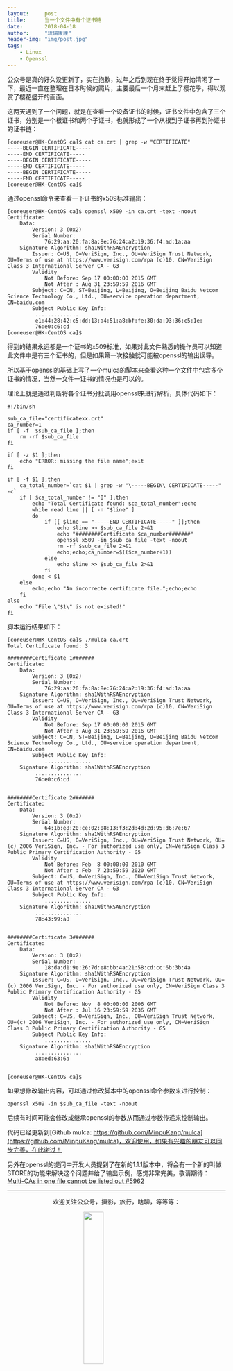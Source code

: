 ```yaml
---
layout:     post
title:      当一个文件中有个证书链
date:       2018-04-18
author:     "琉璃康康"
header-img: "img/post.jpg"
tags:
    - Linux
    - Openssl
---
```


<style>
img{
  display:block;
  margin:0
  auto;
}
</style>

<meta name="referrer" content="never">

公众号是真的好久没更新了，实在抱歉，过年之后到现在终于觉得开始清闲了一下，最近一直在整理在日本时候的照片，主要最后一个月末赶上了樱花季，得以观赏了樱花盛开的画面。

这两天遇到了一个问题，就是在查看一个设备证书的时候，证书文件中包含了三个证书，分别是一个根证书和两个子证书，也就形成了一个从根到子证书再到孙证书的证书链：

```
[coreuser@HK-CentOS ca]$ cat ca.crt | grep -w "CERTIFICATE"
-----BEGIN CERTIFICATE-----
-----END CERTIFICATE-----
-----BEGIN CERTIFICATE-----
-----END CERTIFICATE-----
-----BEGIN CERTIFICATE-----
-----END CERTIFICATE-----
[coreuser@HK-CentOS ca]$
```

通过openssl命令来查看一下证书的x509标准输出：
```
[coreuser@HK-CentOS ca]$ openssl x509 -in ca.crt -text -noout
Certificate:
    Data:
        Version: 3 (0x2)
        Serial Number:
            76:29:aa:20:fa:8a:8e:76:24:a2:19:36:f4:ad:1a:aa
    Signature Algorithm: sha1WithRSAEncryption
        Issuer: C=US, O=VeriSign, Inc., OU=VeriSign Trust Network, OU=Terms of use at https://www.verisign.com/rpa (c)10, CN=VeriSign Class 3 International Server CA - G3
        Validity
            Not Before: Sep 17 00:00:00 2015 GMT
            Not After : Aug 31 23:59:59 2016 GMT
        Subject: C=CN, ST=Beijing, L=Beijing, O=Beijing Baidu Netcom Science Technology Co., Ltd., OU=service operation department, CN=baidu.com
        Subject Public Key Info:
         ..............
         e1:44:28:42:c5:dd:13:a4:51:a8:bf:fe:30:da:93:36:c5:1e:
         76:e0:c6:cd
[coreuser@HK-CentOS ca]$
```

得到的结果永远都是一个证书的x509标准，如果对此文件熟悉的操作员可以知道此文件中是有三个证书的，但是如果第一次接触就可能被openssl的输出误导。

所以基于openssl的基础上写了一个mulca的脚本来查看这种一个文件中包含多个证书的情况，当然一文件一证书的情况也是可以的。

理论上就是通过判断将各个证书分批调用openssl来进行解析，具体代码如下：
```
#!/bin/sh

sub_ca_file="certificatexx.crt"
ca_number=1
if [ -f  $sub_ca_file ];then
    rm -rf $sub_ca_file
fi

if [ -z $1 ];then
    echo "ERROR: missing the file name";exit
fi

if [ -f $1 ];then
    ca_total_number=`cat $1 | grep -w "\-----BEGIN\ CERTIFICATE-----" -c`
    if [ $ca_total_number != "0" ];then
        echo "Total Certificate found: $ca_total_number";echo
        while read line || [ -n "$line" ]
        do
            if [[ $line == "-----END CERTIFICATE-----" ]];then
                echo $line >> $sub_ca_file 2>&1
                echo "########Certificate $ca_number#######"
                openssl x509 -in $sub_ca_file -text -noout
                rm -rf $sub_ca_file 2>&1
                echo;echo;ca_number=$(($ca_number+1))
            else
                echo $line >> $sub_ca_file 2>&1
            fi
        done < $1
    else
        echo;echo "An incorrecte certificate file.";echo;echo
    fi
else
    echo "File \"$1\" is not existed!"
fi
```

脚本运行结果如下：
```
[coreuser@HK-CentOS ca]$ ./mulca ca.crt
Total Certificate found: 3

########Certificate 1#######
Certificate:
    Data:
        Version: 3 (0x2)
        Serial Number:
            76:29:aa:20:fa:8a:8e:76:24:a2:19:36:f4:ad:1a:aa
    Signature Algorithm: sha1WithRSAEncryption
        Issuer: C=US, O=VeriSign, Inc., OU=VeriSign Trust Network, OU=Terms of use at https://www.verisign.com/rpa (c)10, CN=VeriSign Class 3 International Server CA - G3
        Validity
            Not Before: Sep 17 00:00:00 2015 GMT
            Not After : Aug 31 23:59:59 2016 GMT
        Subject: C=CN, ST=Beijing, L=Beijing, O=Beijing Baidu Netcom Science Technology Co., Ltd., OU=service operation department, CN=baidu.com
        Subject Public Key Info:
            ...............
    Signature Algorithm: sha1WithRSAEncryption
         ...............
         76:e0:c6:cd


########Certificate 2#######
Certificate:
    Data:
        Version: 3 (0x2)
        Serial Number:
            64:1b:e8:20:ce:02:08:13:f3:2d:4d:2d:95:d6:7e:67
    Signature Algorithm: sha1WithRSAEncryption
        Issuer: C=US, O=VeriSign, Inc., OU=VeriSign Trust Network, OU=(c) 2006 VeriSign, Inc. - For authorized use only, CN=VeriSign Class 3 Public Primary Certification Authority - G5
        Validity
            Not Before: Feb  8 00:00:00 2010 GMT
            Not After : Feb  7 23:59:59 2020 GMT
        Subject: C=US, O=VeriSign, Inc., OU=VeriSign Trust Network, OU=Terms of use at https://www.verisign.com/rpa (c)10, CN=VeriSign Class 3 International Server CA - G3
        Subject Public Key Info:
            ...............
    Signature Algorithm: sha1WithRSAEncryption
         ...............
         78:43:99:a8


########Certificate 3#######
Certificate:
    Data:
        Version: 3 (0x2)
        Serial Number:
            18:da:d1:9e:26:7d:e8:bb:4a:21:58:cd:cc:6b:3b:4a
    Signature Algorithm: sha1WithRSAEncryption
        Issuer: C=US, O=VeriSign, Inc., OU=VeriSign Trust Network, OU=(c) 2006 VeriSign, Inc. - For authorized use only, CN=VeriSign Class 3 Public Primary Certification Authority - G5
        Validity
            Not Before: Nov  8 00:00:00 2006 GMT
            Not After : Jul 16 23:59:59 2036 GMT
        Subject: C=US, O=VeriSign, Inc., OU=VeriSign Trust Network, OU=(c) 2006 VeriSign, Inc. - For authorized use only, CN=VeriSign Class 3 Public Primary Certification Authority - G5
        Subject Public Key Info:
            ...............
    Signature Algorithm: sha1WithRSAEncryption
         ...............
         a8:ed:63:6a


[coreuser@HK-CentOS ca]$
```


如果想修改输出内容，可以通过修改脚本中的openssl命令参数来进行控制：
```
openssl x509 -in $sub_ca_file -text -noout
```

后续有时间可能会修改成继承openssl的参数从而通过参数传递来控制输出。

代码已经更新到[Github mulca: https://github.com/MinpuKang/mulca](https://github.com/MinpuKang/mulca)，欢迎使用，如果有兴趣的朋友可以同步完善，在此谢过！

另外在openssl的提问中开发人员提到了在新的1.1.1版本中，将会有一个新的叫做STORE的功能来解决这个问题并给了输出示例，感觉非常完美，敬请期待：[Multi-CAs in one file cannot be listed out #5962](https://github.com/openssl/openssl/issues/5962#issuecomment-382290344)

------------
<p align="center">欢迎关注公众号，摄影，旅行，瞎聊，等等等：</p>
<img src="https://mmbiz.qpic.cn/mmbiz_jpg/QqiaFS6NT0eD1g2UjYu4VfCGHmbhgVqOAnNnJQfN7ZhRVUCopYOsfpPtIEB95VNEqu8trAxJXzGDg01ka6z6wzQ/0?wx_fmt=jpeg" width="30%" />


